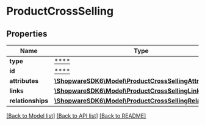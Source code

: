 # ProductCrossSelling

## Properties
Name | Type | Description | Notes
------------ | ------------- | ------------- | -------------
**type** | [****](.md) |  | [optional] 
**id** | [****](.md) |  | [optional] 
**attributes** | [**\ShopwareSDK6\Model\ProductCrossSellingAttributes**](ProductCrossSellingAttributes.md) |  | [optional] 
**links** | [**\ShopwareSDK6\Model\ProductCrossSellingLinks**](ProductCrossSellingLinks.md) |  | [optional] 
**relationships** | [**\ShopwareSDK6\Model\ProductCrossSellingRelationships**](ProductCrossSellingRelationships.md) |  | [optional] 

[[Back to Model list]](../../README.md#documentation-for-models) [[Back to API list]](../../README.md#documentation-for-api-endpoints) [[Back to README]](../../README.md)


